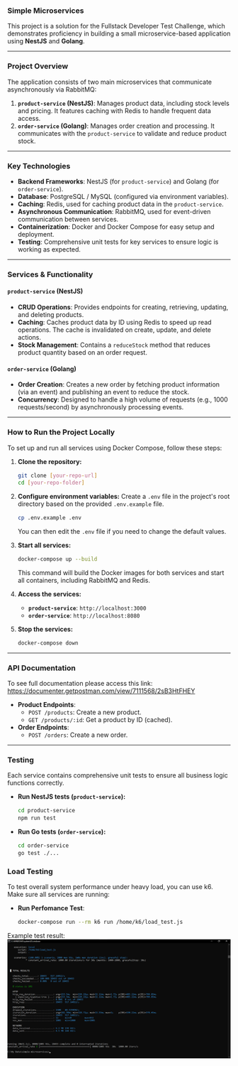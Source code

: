 ### Simple Microservices

This project is a solution for the Fullstack Developer Test Challenge, which demonstrates proficiency in building a small microservice-based application using **NestJS** and **Golang**.

-----

### Project Overview

The application consists of two main microservices that communicate asynchronously via RabbitMQ:

1.  **`product-service` (NestJS)**: Manages product data, including stock levels and pricing. It features caching with Redis to handle frequent data access.
2.  **`order-service` (Golang)**: Manages order creation and processing. It communicates with the `product-service` to validate and reduce product stock.

-----

### Key Technologies

  * **Backend Frameworks**: NestJS (for `product-service`) and Golang (for `order-service`).
  * **Database**: PostgreSQL / MySQL (configured via environment variables).
  * **Caching**: Redis, used for caching product data in the `product-service`.
  * **Asynchronous Communication**: RabbitMQ, used for event-driven communication between services.
  * **Containerization**: Docker and Docker Compose for easy setup and deployment.
  * **Testing**: Comprehensive unit tests for key services to ensure logic is working as expected.

-----

### Services & Functionality

#### `product-service` (NestJS)

  * **CRUD Operations**: Provides endpoints for creating, retrieving, updating, and deleting products.
  * **Caching**: Caches product data by ID using Redis to speed up read operations. The cache is invalidated on create, update, and delete actions.
  * **Stock Management**: Contains a `reduceStock` method that reduces product quantity based on an order request.

#### `order-service` (Golang)

  * **Order Creation**: Creates a new order by fetching product information (via an event) and publishing an event to reduce the stock.
  * **Concurrency**: Designed to handle a high volume of requests (e.g., 1000 requests/second) by asynchronously processing events.

-----

### How to Run the Project Locally

To set up and run all services using Docker Compose, follow these steps:

1.  **Clone the repository:**

    ```bash
    git clone [your-repo-url]
    cd [your-repo-folder]
    ```

2.  **Configure environment variables:**
    Create a `.env` file in the project's root directory based on the provided `.env.example` file.

    ```bash
    cp .env.example .env
    ```

    You can then edit the `.env` file if you need to change the default values.

3.  **Start all services:**

    ```bash
    docker-compose up --build
    ```

    This command will build the Docker images for both services and start all containers, including RabbitMQ and Redis.

4.  **Access the services:**

      * **`product-service`**: `http://localhost:3000`
      * **`order-service`**: `http://localhost:8080`

5.  **Stop the services:**

    ```bash
    docker-compose down
    ```

-----

### API Documentation

To see full documentation please access this link:
https://documenter.getpostman.com/view/7111568/2sB3HtFHEY

  * **Product Endpoints**:
      * `POST /products`: Create a new product.
      * `GET /products/:id`: Get a product by ID (cached).
  * **Order Endpoints**:
      * `POST /orders`: Create a new order.

-----

### Testing

Each service contains comprehensive unit tests to ensure all business logic functions correctly.

  * **Run NestJS tests (`product-service`):**
    ```bash
    cd product-service
    npm run test
    ```
* **Run Go tests (`order-service`):**
    ```bash
    cd order-service
    go test ./...
    ```

### Load Testing

To test overall system performance under heavy load, you can use k6. Make sure all services are running:

* **Run Perfomance Test**:
    ```bash
    docker-compose run --rm k6 run /home/k6/load_test.js
    ```

Example test result:
![alt text](k6_test_result.png)
